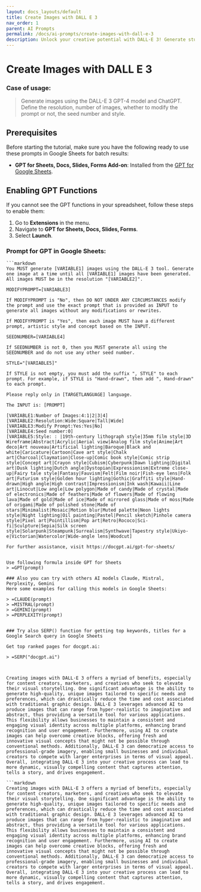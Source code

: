 ```yaml
---
layout: docs_layouts/default
title: Create Images with DALL E 3
nav_order: 1
parent: AI Prompts
permalink: /docs/ai-prompts/create-images-with-dall-e-3
description: Unlock your creative potential with DALL·E 3! Generate stunning, high-quality images from text descriptions effortlessly. Perfect for artists, marketers, and innovators, DALL·E 3 turns your imagination into reality. Start creating captivating visuals today!
---
```


# Create Images with DALL E 3

### Case of usage:
> Generate images using the DALL-E 3 GPT-4 model and ChatGPT. Define the resolution, number of images, whether to modify the prompt or not, the seed number and style.

## Prerequisites

Before starting the tutorial, make sure you have the following ready to use these prompts in Google Sheets for batch results:

- **GPT for Sheets, Docs, Slides, Forms Add-on**: Installed from the [GPT for Google Sheets](https://workspace.google.com/u/0/marketplace/app/gpt_for_sheets_docs_forms_slides/466607203252).

## Enabling GPT Functions

If you cannot see the GPT functions in your spreadsheet, follow these steps to enable them:

1. Go to **Extensions** in the menu.
2. Navigate to **GPT for Sheets, Docs, Slides, Forms**.
3. Select **Launch**.


### Prompt for GPT in Google Sheets:
```shell
```markdown
You MUST generate [VARIABLE1] images using the DALL-E 3 tool. Generate one image at a time until all [VARIABLE1] images have been generated. All images MUST be in the resolution "[VARIABLE2]".

MODIFYPROMPT=[VARIABLE3]

If MODIFYPROMPT is "No", then DO NOT UNDER ANY CIRCUMSTANCES modify the prompt and use the exact prompt that is provided as INPUT to generate all images without any modifications or rewrites.

If MODIFYPROMPT is "Yes", then each image MUST have a different prompt, artistic style and concept based on the INPUT.

SEEDNUMBER=[VARIABLE4]

If SEEDNUMBER is not 0, then you MUST generate all using the SEEDNUMBER and do not use any other seed number.

STYLE="[VARIABLE5]"

If STYLE is not empty, you must add the suffix ", STYLE" to each prompt. For example, if STYLE is "Hand-drawn", then add ", Hand-drawn" to each prompt.

Please reply only in [TARGETLANGUAGE] language.

The INPUT is: [PROMPT]

[VARIABLE1:Number of Images:4:1|2|3|4]
[VARIABLE2:Resolution:Wide:Square|Tall|Wide]
[VARIABLE3:Modify Prompt:Yes:Yes|No]
[VARIABLE4:Seed number:0]
[VARIABLE5:Style: : |19th-century lithograph style|35mm film style|3D Wireframe|Abstract|Acrylic|Aerial view|Analog film style|Anime|Art deco|Art nouveau|Artificial lighting|Baroque|Black and white|Caricature|Cartoon|Cave art style|Chalk art|Charcoal|Claymation|Close-up|Comic book style|Comic strip style|Concept art|Crayon style|Cubism|Cyberpunk|Dawn lighting|Digital art|Dusk lighting|Dutch angle|Dystopian|Expressionism|Extreme close-up|Fairy tale style|Fantasy|Fauvism|Felt|Film noir|Fish-eye lens|Folk art|Futurism style|Golden hour lighting|Gothic|Graffiti style|Hand-drawn|High angle|High contrast|Impressionism|Ink wash|Kawaii|Line art|Linocut|Low angle|Low polygon|Made of candy|Made of crystal|Made of electronics|Made of feathers|Made of flowers|Made of flowing lava|Made of gold|Made of ice|Made of mirrored glass|Made of moss|Made of origami|Made of polished stone|Made of stars|Minimalist|Mosaic|Motion blur|Muted palette|Neon lights style|Night lighting|Oil painting|Pastel|Pencil sketch|Pinhole camera style|Pixel art|Pointillism|Pop art|Retro|Rococo|Sci-fi|Sculpture|Sepia|Silk screen style|Solarpunk|Steampunk|Surrealism|Synthwave|Tapestry style|Ukiyo-e|Victorian|Watercolor|Wide-angle lens|Woodcut]

For further assistance, visit https://docgpt.ai/gpt-for-sheets/
```
```

Use following formula inside GPT for Sheets
> =GPT(prompt)

### Also you can try with others AI models Claude, Mistral, Perplexity, Gemini
Here some examples for calling this models in Google Sheets:

> =CLAUDE(prompt)
> =MISTRAL(prompt)
> =GEMINI(prompt)
> =PERPLEXITY(prompt)


### Try also SERP() function for getting top keywords, titles for a Google Search query in Google Sheets

Get top ranked pages for docgpt.ai:

> =SERP("docgpt.ai")



Creating images with DALL·E 3 offers a myriad of benefits, especially for content creators, marketers, and creatives who seek to elevate their visual storytelling. One significant advantage is the ability to generate high-quality, unique images tailored to specific needs and preferences, which can drastically reduce the time and cost associated with traditional graphic design. DALL·E 3 leverages advanced AI to produce images that can range from hyper-realistic to imaginative and abstract, thus providing a versatile tool for various applications. This flexibility allows businesses to maintain a consistent and engaging visual identity across multiple platforms, enhancing brand recognition and user engagement. Furthermore, using AI to create images can help overcome creative blocks, offering fresh and innovative visual concepts that might not be possible through conventional methods. Additionally, DALL·E 3 can democratize access to professional-grade imagery, enabling small businesses and individual creators to compete with larger enterprises in terms of visual appeal. Overall, integrating DALL·E 3 into your creative process can lead to more dynamic, visually compelling content that captures attention, tells a story, and drives engagement.

```markdown
Creating images with DALL·E 3 offers a myriad of benefits, especially for content creators, marketers, and creatives who seek to elevate their visual storytelling. One significant advantage is the ability to generate high-quality, unique images tailored to specific needs and preferences, which can drastically reduce the time and cost associated with traditional graphic design. DALL·E 3 leverages advanced AI to produce images that can range from hyper-realistic to imaginative and abstract, thus providing a versatile tool for various applications. This flexibility allows businesses to maintain a consistent and engaging visual identity across multiple platforms, enhancing brand recognition and user engagement. Furthermore, using AI to create images can help overcome creative blocks, offering fresh and innovative visual concepts that might not be possible through conventional methods. Additionally, DALL·E 3 can democratize access to professional-grade imagery, enabling small businesses and individual creators to compete with larger enterprises in terms of visual appeal. Overall, integrating DALL·E 3 into your creative process can lead to more dynamic, visually compelling content that captures attention, tells a story, and drives engagement.
```
